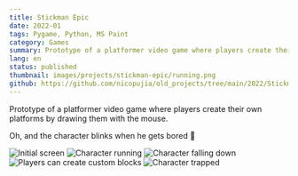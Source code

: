 ```yaml
---
title: Stickman Epic
date: 2022-01
tags: Pygame, Python, MS Paint
category: Games
summary: Prototype of a platformer video game where players create their own platforms by drawing them with the mouse.
lang: en
status: published
thumbnail: images/projects/stickman-epic/running.png
github: https://github.com/nicopujia/old_projects/tree/main/2022/Stickman%20Epic
---
```


Prototype of a platformer video game where players create their own platforms by drawing them with the mouse.

Oh, and the character blinks when he gets bored 👀

![Initial screen]({static}/images/projects/stickman-epic/initial.png)
![Character running]({static}/images/projects/stickman-epic/running.png)
![Character falling down]({static}/images/projects/stickman-epic/falling.png)
![Players can create custom blocks]({static}/images/projects/stickman-epic/custom-blocks.png)
![Character trapped]({static}/images/projects/stickman-epic/trapped.png)
